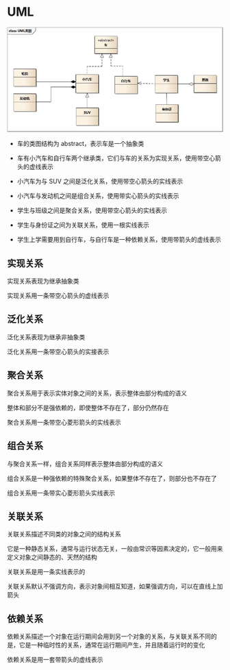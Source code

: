 # UML

![](../Picture/DesignPattern/uml/01.jpeg)

- 车的类图结构为 abstract，表示车是一个抽象类

- 车有小汽车和自行车两个继承类，它们与车的关系为实现关系，使用带空心箭头的虚线表示

- 小汽车为与 SUV 之间是泛化关系，使用带空心箭头的实线表示

- 小汽车与发动机之间是组合关系，使用带实心箭头的实线表示

- 学生与班级之间是聚合关系，使用带空心箭头的实线表示

- 学生与身份证之间为关联关系，使用一根实线表示

- 学生上学需要用到自行车，与自行车是一种依赖关系，使用带箭头的虚线表示

## 实现关系

实现关系表现为继承抽象类

实现关系用一条带空心箭头的虚线表示

## 泛化关系

泛化关系表现为继承非抽象类

泛化关系用一条带空心箭头的实接表示

## 聚合关系

聚合关系用于表示实体对象之间的关系，表示整体由部分构成的语义

整体和部分不是强依赖的，即使整体不存在了，部分仍然存在

聚合关系用一条带空心菱形箭头的实线表示

## 组合关系

与聚合关系一样，组合关系同样表示整体由部分构成的语义

组合关系是一种强依赖的特殊聚合关系，如果整体不存在了，则部分也不存在了

组合关系用一条带实心菱形箭头实线表示

## 关联关系

关联关系描述不同类的对象之间的结构关系

它是一种静态关系，通常与运行状态无关，一般由常识等因素决定的，它一般用来定义对象之间静态的、天然的结构

关联关系是用一条实线表示的

关联关系默认不强调方向，表示对象间相互知道，如果强调方向，可以在直线上加箭头

## 依赖关系

依赖关系描述一个对象在运行期间会用到另一个对象的关系，与关联关系不同的是，它是一种临时性的关系，通常在运行期间产生，并且随着运行时的变化

依赖关系是用一套带箭头的虚线表示